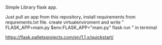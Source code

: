 Simple Library flask app.

Just pull an app from this repository, 
install requirements from requrements.txt file.
create virtualenviroment and 
write "
FLASK_APP=main.py
$env:FLASK_APP="main.py"
flask run
"
in terminal

https://flask.palletsprojects.com/en/1.1.x/quickstart/